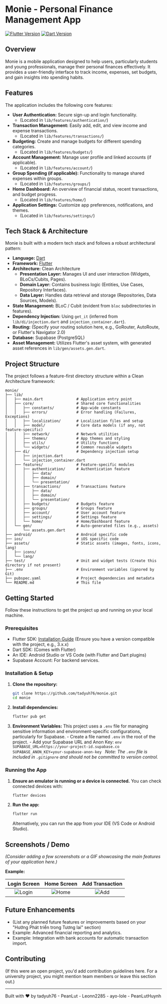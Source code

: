 # Monie - Personal Finance Management App

[![Flutter Version](https://img.shields.io/badge/Flutter-3.x.x-blue.svg)](https://flutter.dev)
[![Dart Version](https://img.shields.io/badge/Dart-3.x.x-blue.svg)](https://dart.dev)

## Overview

Monie is a mobile application designed to help users, particularly students and young professionals, manage their personal finances effectively. It provides a user-friendly interface to track income, expenses, set budgets, and gain insights into spending habits.

## Features

The application includes the following core features:

- **User Authentication:** Secure sign-up and login functionality.
  - (Located in `lib/features/authentication/`)
- **Transaction Management:** Easily add, edit, and view income and expense transactions.
  - (Located in `lib/features/transactions/`)
- **Budgeting:** Create and manage budgets for different spending categories.
  - (Located in `lib/features/budgets/`)
- **Account Management:** Manage user profile and linked accounts (if applicable).
  - (Located in `lib/features/account/`)
- **Group Spending (if applicable):** Functionality to manage shared expenses within groups.
  - (Located in `lib/features/groups/`)
- **Home Dashboard:** An overview of financial status, recent transactions, and budget progress.
  - (Located in `lib/features/home/`)
- **Application Settings:** Customize app preferences, notifications, and themes.
  - (Located in `lib/features/settings/`)

## Tech Stack & Architecture

Monie is built with a modern tech stack and follows a robust architectural pattern:

- **Language:** [Dart](https://dart.dev/)
- **Framework:** [Flutter](https://flutter.dev/)
- **Architecture:** Clean Architecture
  - **Presentation Layer:** Manages UI and user interaction (Widgets, BLoCs/Cubits, Pages).
  - **Domain Layer:** Contains business logic (Entities, Use Cases, Repository Interfaces).
  - **Data Layer:** Handles data retrieval and storage (Repositories, Data Sources, Models).
- **State Management:** BLoC / Cubit (evident from `bloc` subdirectories in features).
- **Dependency Injection:** Using `get_it` (inferred from `lib/di/injection.dart` and `injection_container.dart`).
- **Routing:** (Specify your routing solution here, e.g., GoRouter, AutoRoute, or Flutter's Navigator 2.0)
- **Database:** Supabase (PostgreSQL)
- **Asset Management:** Utilizes Flutter's asset system, with generated asset references in `lib/gen/assets.gen.dart`.

## Project Structure

The project follows a feature-first directory structure within a Clean Architecture framework:

```
monie/
├── lib/
│   ├── main.dart               # Application entry point
│   ├── core/                   # Shared core functionalities
│   │   ├── constants/          # App-wide constants
│   │   ├── errors/             # Error handling (Failures, Exceptions)
│   │   ├── localization/       # Localization files and setup
│   │   ├── model/              # Core data models (if any, not feature-specific)
│   │   ├── network/            # Network utilities
│   │   ├── themes/             # App themes and styling
│   │   ├── utils/              # Utility functions
│   │   └── widgets/            # Common reusable widgets
│   ├── di/                     # Dependency injection setup
│   │   ├── injection.dart
│   │   └── injection_container.dart
│   ├── features/               # Feature-specific modules
│   │   ├── authentication/     # Authentication feature
│   │   │   ├── data/
│   │   │   ├── domain/
│   │   │   └── presentation/
│   │   ├── transactions/       # Transactions feature
│   │   │   ├── data/
│   │   │   ├── domain/
│   │   │   └── presentation/
│   │   ├── budgets/            # Budgets feature
│   │   ├── groups/             # Groups feature
│   │   ├── account/            # User account feature
│   │   ├── settings/           # Settings feature
│   │   └── home/               # Home/Dashboard feature
│   └── gen/                    # Auto-generated files (e.g., assets)
│       └── assets.gen.dart
├── android/                    # Android specific code
├── ios/                        # iOS specific code
├── assets/                     # Static assets (images, fonts, icons, lang)
│   ├── icons/
│   └── lang/
├── test/                       # Unit and widget tests (Create this directory if not present)
├── .env                        # Environment variables (ignored by Git)
├── pubspec.yaml                # Project dependencies and metadata
└── README.md                   # This file
```

## Getting Started

Follow these instructions to get the project up and running on your local machine.

### Prerequisites

- Flutter SDK: [Installation Guide](https://flutter.dev/docs/get-started/install) (Ensure you have a version compatible with the project, e.g., 3.x.x)
- Dart SDK: (Comes with Flutter)
- An IDE: Android Studio or VS Code (with Flutter and Dart plugins)
- Supabase Account: For backend services.

### Installation & Setup

1.  **Clone the repository:**

    ```bash
    git clone https://github.com/tadyuh76/monie.git
    cd monie
    ```

2.  **Install dependencies:**

    ```bash
    flutter pub get
    ```

3.  **Environment Variables:**
    This project uses a `.env` file for managing sensitive information and environment-specific configurations, particularly for Supabase. - Create a file named `.env` in the root of the project. - Add your Supabase URL and Anon Key:
    `env
SUPABASE_URL=https://your-project-id.supabase.co
SUPABASE_ANON_KEY=your-supabase-anon-key
`
    _Note: The `.env` file is included in `.gitignore` and should not be committed to version control._

### Running the App

1.  **Ensure an emulator is running or a device is connected.**
    You can check connected devices with:

    ```bash
    flutter devices
    ```

2.  **Run the app:**
    ```bash
    flutter run
    ```
    Alternatively, you can run the app from your IDE (VS Code or Android Studio).

## Screenshots / Demo

_(Consider adding a few screenshots or a GIF showcasing the main features of your application here.)_

**Example:**

|          Login Screen          |         Home Screen          |      Add Transaction       |
| :----------------------------: | :--------------------------: | :------------------------: |
| ![Login](link_to_login_ss.png) | ![Home](link_to_home_ss.png) | ![Add](link_to_add_ss.png) |

## Future Enhancements

- (List any planned future features or improvements based on your "Hướng Phát triển trong Tương lai" section)
- Example: Advanced financial reporting and analytics.
- Example: Integration with bank accounts for automatic transaction import.

## Contributing

(If this were an open project, you'd add contribution guidelines here. For a university project, you might mention team members or leave this section out.)

---

Built with ❤️ by tadyuh76 - PeanLut - Leonn2285 - ayo-lole - PeanLutHuynh
